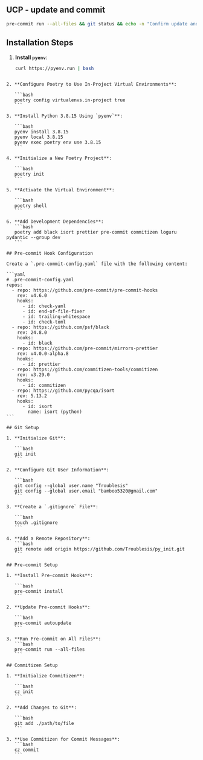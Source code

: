 ## UCP - update and commit

```bash
pre-commit run --all-files && git status && echo -n "Confirm update and commit by enter \"y/n\": " && read ans && echo "$ans" | grep -iq "y" && git add --update && git status && cz c && git push || echo "Exit"
```

## Installation Steps

1. **Install `pyenv`**:
   ```bash
   curl https://pyenv.run | bash
   ```

````

2. **Configure Poetry to Use In-Project Virtual Environments**:

   ```bash
   poetry config virtualenvs.in-project true
   ```

3. **Install Python 3.8.15 Using `pyenv`**:

   ```bash
   pyenv install 3.8.15
   pyenv local 3.8.15
   pyenv exec poetry env use 3.8.15
   ```

4. **Initialize a New Poetry Project**:

   ```bash
   poetry init
   ```

5. **Activate the Virtual Environment**:

   ```bash
   poetry shell
   ```

6. **Add Development Dependencies**:
   ```bash
   poetry add black isort prettier pre-commit commitizen loguru pydantic --group dev
   ```

## Pre-commit Hook Configuration

Create a `.pre-commit-config.yaml` file with the following content:

```yaml
# .pre-commit-config.yaml
repos:
  - repo: https://github.com/pre-commit/pre-commit-hooks
    rev: v4.6.0
    hooks:
      - id: check-yaml
      - id: end-of-file-fixer
      - id: trailing-whitespace
      - id: check-toml
  - repo: https://github.com/psf/black
    rev: 24.8.0
    hooks:
      - id: black
  - repo: https://github.com/pre-commit/mirrors-prettier
    rev: v4.0.0-alpha.8
    hooks:
      - id: prettier
  - repo: https://github.com/commitizen-tools/commitizen
    rev: v3.29.0
    hooks:
      - id: commitizen
  - repo: https://github.com/pycqa/isort
    rev: 5.13.2
    hooks:
      - id: isort
        name: isort (python)
```

## Git Setup

1. **Initialize Git**:

   ```bash
   git init
   ```

2. **Configure Git User Information**:

   ```bash
   git config --global user.name "Troublesis"
   git config --global user.email "bamboo5320@gmail.com"
   ```

3. **Create a `.gitignore` File**:

   ```bash
   touch .gitignore
   ```

4. **Add a Remote Repository**:
   ```bash
   git remote add origin https://github.com/Troublesis/py_init.git
   ```

## Pre-commit Setup

1. **Install Pre-commit Hooks**:

   ```bash
   pre-commit install
   ```

2. **Update Pre-commit Hooks**:

   ```bash
   pre-commit autoupdate
   ```

3. **Run Pre-commit on All Files**:
   ```bash
   pre-commit run --all-files
   ```

## Commitizen Setup

1. **Initialize Commitizen**:

   ```bash
   cz init
   ```

2. **Add Changes to Git**:

   ```bash
   git add ./path/to/file
   ```

3. **Use Commitizen for Commit Messages**:
   ```bash
   cz commit
   ```
````
